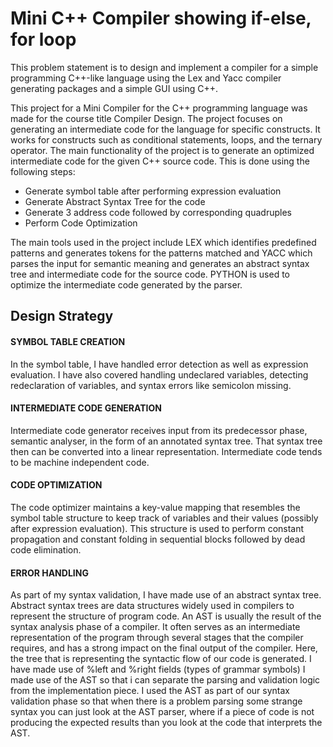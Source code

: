 # Mini C++ Compiler showing if-else, for loop

This problem statement is to design and implement a compiler for a simple programming 
C++-like language using the Lex and Yacc compiler generating packages and a simple GUI 
using C++. 

This project for a Mini Compiler for the C++ programming language was made for the course title Compiler Design. The project focuses on generating an intermediate code for the language for specific constructs. It works for constructs such as conditional statements, loops, and the ternary operator. The main functionality of the project is to generate an optimized intermediate code for the given C++ source code. This is done using the following steps:

* Generate symbol table after performing expression evaluation 
* Generate Abstract Syntax Tree for the code 
* Generate 3 address code followed by corresponding quadruples 
* Perform Code Optimization 

<p> The main tools used in the project include LEX which identifies predefined 
patterns and generates tokens for the patterns matched and YACC which parses the input 
for semantic meaning and generates an abstract syntax tree and intermediate code for the 
source code. PYTHON is used to optimize the intermediate code generated by the parser. </p>

## Design Strategy
 #### SYMBOL TABLE CREATION
In the symbol table, I have handled error detection as well as expression evaluation. I 
have also covered handling undeclared variables, detecting redeclaration of variables, and 
syntax errors like semicolon missing.

#### INTERMEDIATE CODE GENERATION
Intermediate code generator receives input from its predecessor phase, semantic analyser, 
in the form of an annotated syntax tree. That syntax tree then can be converted into a 
linear representation. Intermediate code tends to be machine independent code.

####  CODE OPTIMIZATION
The code optimizer maintains a key-value mapping that resembles the symbol table 
structure to keep track of variables and their values (possibly after expression evaluation). 
This structure is used to perform constant propagation and constant folding in sequential 
blocks followed by dead code elimination.

#### ERROR HANDLING
As part of my syntax validation, I have made use of an abstract syntax tree. Abstract 
syntax trees are data structures widely used in compilers to represent the structure of 
program code. An AST is usually the result of the syntax analysis phase of a compiler. It 
often serves as an intermediate representation of the program through several stages that 
the compiler requires, and has a strong impact on the final output of the compiler.
Here, the tree that is representing the syntactic flow of our code is generated.
I have made use of %left and %right fields (types of grammar symbols)
I made use of the AST so that i can separate the parsing and validation logic from the 
implementation piece. I used the AST as part of our syntax validation phase so that when 
there is a problem parsing some strange syntax you can just look at the AST parser, where if 
a piece of code is not producing the expected results than you look at the code that 
interprets the AST.



